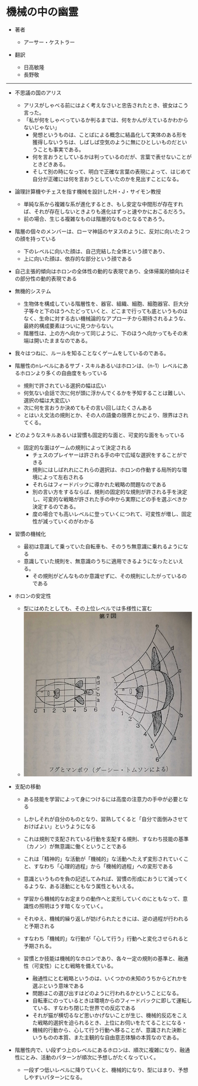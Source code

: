 # 機械の中の幽霊

- 著者
    - アーサー・ケストラー

- 翻訳
    - 日高敏隆
    - 長野敬
    
---
- 不思議の国のアリス
    - アリスがしゃべる前にはよく考えなさいと忠告されたとき、彼女はこう言った。
    - 「私が何をしゃべっているか判るまでは、何をかんがえているかわからないじゃない」
        - 発想というものは、ことばによる概念に結晶化して実体のある形を獲得しないうちは、しばしば空気のように無にひとしいものだということも事実である。
        - 何を言おうとしているかは判っているのだが、言葉で表せないことがときどきある。
        - そして別の時になって、明白で正確な言葉の表現によって、はじめて自分が正確には何を言おうとしていたのかを見出すことになる。


- 論理計算機やチェスを指す機械を設計したH・J・サイモン教授
    - 単純な系から複雑な系が進化するとき、もし安定な中間形が存在すれば、それが存在しないときよりも進化はずっと速やかにおこるだろう。
    - 前の場合、生じる複雑なものは階層的なものとなるであろう。

- 階層の個々のメンバーは、ローマ神話のヤヌスのように、反対に向いた２つの顔を持っている
    - 下のレベルに向いた顔は、自己完結した全体という顔であり、
    - 上に向いた顔は、依存的な部分という顔である

- 自己主張的傾向はホロンの全体性の動的な表現であり、全体帰属的傾向はその部分性の動的表現である

- 無機的システム
    - 生物体を構成している階層性を、器官、組織、細胞、細胞器官、巨大分子等々と下のほうへたどっていくと、どこまで行っても底というものはなく、生命に対する古い機械論的なアプローチから期待されるような、最終的構成要素はついに見つからない。
    - 階層性は、上の方へ向かって同じように、下のほうへ向かってもその末端は開いたままなのである。

- 我々はつねに、ルールを知ることなくゲームをしているのである。


- 階層性のnレベルにあるサブ・スキルあるいはホロンは、（n-1）レベルにあるホロンより多くの自由度をもっている
  - 規則で許されている選択の幅は広い
  - 何気ない会話で次に何が頭に浮かんでくるかを予知することは難しい、選択の幅は大変広い
  - 次に何を言おうか決めてもその言い回しはたくさんある
  - とはいえ文法の規則とか、その人の語彙の限界とかにより、限界はされてくる。

- どのようなスキルあるいは習慣も固定的な面と、可変的な面をもっている
  - 固定的な面はゲームの規則によって決定される
    - チェスのプレイヤーは許される手の中で広域な選択をすることができる
    - 規則にはしばれれにこれらの選択は、ホロンの作動する局所的な環境によって左右される
    - それらはフィードバックに導かれた戦略の問題なのである
    - 別の言い方をするならば、規則の固定的な規則が許される手を決定し、可変的な戦略が許された手の中から実際にどの手を選ぶべきか決定するのである。
    - 度の場合でも高いレベルに登っていくにつれて、可変性が増し、固定性が減っていくのがわかる


- 習慣の機械化
  - 最初は意識して乗っていた自転車も、そのうち無意識に乗れるようになる
  - 意識していた規則を、無意識のうちに適用できるようになったといえる。
    - その規則がどんなものか意識せずに、その規則にしたがっているのである
  

- ホロンの安定性
  - 型にはめたとしても、その上位レベルでは多様性に富む
  - ![ホロンの安定性](image-7.png)

- 支配の移動
  - ある技能を学習によって身につけるには高度の注意力の手中が必要となる
  - しかしそれが自分のものとなり、習熟してくると「自分で面倒みさせておけばよい」というようになる
  - これは規則で支配されている行動を支配する規則、すなわち技能の基準（カノン）が無意識に働くということである
  - これは「精神的」な活動が「機械的」な活動へたえず変形されていくこと、すなわち「心理的過程」から「機械的過程」への変形である
  - 意識というものを負の記述してみれば、習慣の形成におうじて減ってくるような、ある活動にともなう属性ともいえる。
  - 学習から機械的なお定まりの動作へと変形していくのにともなって、意識性の照明はうす暗くなっていく。
  - それゆえ、機械的繰り返しが妨げられたときには、逆の過程が行われると予期される
  - すなわち「機械的」な行動が「心して行う」行動へと変化させられると予期される。

  - 習慣とか技能は機械的なホロンであり、各々一定の規則の基準と、融通性（可変性）にとむ戦略を備えている。
    - 融通性にとむ戦略というのは、いくつかの未知のうちからどれかを選ぶという意味である
    - 問題はこの選び出すはどのように行われるかということになる。
    - 自転車にのっているときは環境からのフィードバックに即して運転している、すなわち閉じた世界での反応である
    - それが猫が横切るなど思いかげないことが生じ、機械的反応をこえた戦略的選択を迫られるとき、上位にお伺いをたてることになる・
    - 機械的行動から、心して行う行動へ移ることが、意識された決断というものの本質、また主観的な自由意志体験の本質なのである。


- 階層性内で、い段ずつ上のレベルにあるホロンは、順次に複雑になり、融通性にとみ、活動のパターンが順次に予想しがたくなっていく。
  - 一段ずつ低いレベルに降りていくと、機械的になり、型にはまり、予想しやすいパターンになる。